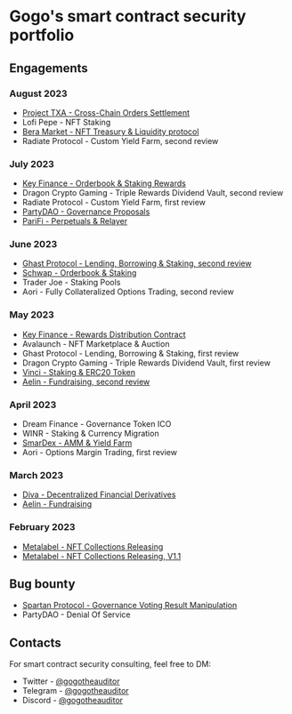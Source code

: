 # Gogo's smart contract security portfolio

## Engagements

### August 2023

- [Project TXA - Cross-Chain Orders Settlement](./reports/Project-TXA-Security-Review.pdf)
- Lofi Pepe - NFT Staking
- [Bera Market - NFT Treasury & Liquidity protocol](./reports/NTLC-Security-Review.pdf)
- Radiate Protocol - Custom Yield Farm, second review

### July 2023

- [Key Finance - Orderbook & Staking Rewards](./reports/Key-Finance-Security-Review-2.pdf)
- Dragon Crypto Gaming - Triple Rewards Dividend Vault, second review
- Radiate Protocol - Custom Yield Farm, first review
- [PartyDAO - Governance Proposals](./reports/PartyDAO-Security-Review.pdf)
- [PariFi - Perpetuals & Relayer](https://github.com/GuardianAudits/DefenderAudits/blob/main/PariFi/TeamSolo_PariFiAudit.md)

### June 2023

- [Ghast Protocol - Lending, Borrowing & Staking, second review](https://paladinsec.co/projects/ghast-protocol/)
- [Schwap - Orderbook & Staking](./reports/Schwap-Security-Review.pdf)
- Trader Joe - Staking Pools
- Aori - Fully Collateralized Options Trading, second review

### May 2023

- [Key Finance - Rewards Distribution Contract](./reports/Key-Finance-Security-Review.pdf)
- Avalaunch - NFT Marketplace & Auction
- Ghast Protocol - Lending, Borrowing & Staking, first review
- Dragon Crypto Gaming - Triple Rewards Dividend Vault, first review
- [Vinci - Staking & ERC20 Token](./reports/Vinci-Security-Review.pdf)
- [Aelin - Fundraising, second review](https://uploads-ssl.webflow.com/63b5d732b556edbb2dc3cc38/64b003cf36f61aeb5d93700b_SUB7_REPORT_AELIP-50-52_20230627%20(6).pdf)

### April 2023

- Dream Finance - Governance Token ICO
- WINR - Staking & Currency Migration
- [SmarDex - AMM & Yield Farm](https://paladinsec.co/projects/smardex/)
- Aori - Options Margin Trading, first review

### March 2023

- [Diva - Decentralized Financial Derivatives](https://github.com/GuardianAudits/DefenderAudits/blob/main/DIVA/DivaAuditTeam4.md)
- [Aelin - Fundraising](./reports/Aelin-Sub7-Security-Review.pdf)

### February 2023

- [Metalabel - NFT Collections Releasing](./reports/Metalabel-Solo-Security-Review.md)
- [Metalabel - NFT Collections Releasing, V1.1](./reports/Metalabel-V1_1-Solo-Security-Review.md)

## Bug bounty

- [Spartan Protocol - Governance Voting Result Manipulation](./reports/Spartan-Immunefi-Bug-Bounty.md)
- PartyDAO - Denial Of Service

## Contacts

For smart contract security consulting, feel free to DM:

- Twitter - [@gogotheauditor](https://twitter.com/gogotheauditor)
- Telegram - [@gogotheauditor](https://t.me/gogotheauditor)
- Discord - [@gogotheauditor](https://discordapp.com/users/451149166782185483)
